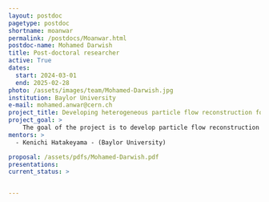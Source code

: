 ```yaml
---
layout: postdoc
pagetype: postdoc
shortname: moanwar
permalink: /postdocs/Moanwar.html
postdoc-name: Mohamed Darwish
title: Post-doctoral researcher
active: True
dates:
  start: 2024-03-01
  end: 2025-02-28
photo: /assets/images/team/Mohamed-Darwish.jpg
institution: Baylor University
e-mail: mohamed.anwar@cern.ch
project_title: Developing heterogeneous particle flow reconstruction for the CMS Phase 2 detector
project_goal: >
    The goal of the project is to develop particle flow reconstruction for the CMS Phase 2, using 'The Iterative CLustering' (TICL) as a baseline, to improve physics performance, and to establish a coherent PF reconstruction across all calorimeters. TICL is a modular framework developed for heterogeneous infrastructure that provides particle shower reconstruction and particle flow candidate reconstruction. It was primarily developed for HGCAL but could also work well for other calorimeter regions, thus enabling coherent reconstruction across all calorimeter regions. Additionally, we will work on further completing the transition of the CUDA-based software-implemented PF modules to a portability library, 'Alpaka,' and deploy it not only for use at the high-level trigger (HLT) but also for offline reconstruction.
mentors: >
  - Kenichi Hatakeyama - (Baylor University)

proposal: /assets/pdfs/Mohamed-Darwish.pdf
presentations:
current_status: >


---
```

